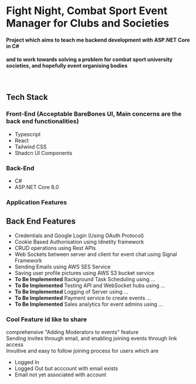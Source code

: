 <h1>Fight Night, Combat Sport Event Manager for Clubs and Societies </h1>
<h4> Project which aims to teach me backend development with ASP.NET Core in C# </h4>
<h4> and to work towards solving a problem for combat sport university societies, and hopefully event organising bodies </h4>
<br>

<h2> Tech Stack </h2>
<h3>Front-End (Acceptable BareBones UI, Main concerns are the back end functionalities) </h3>
<ul>
  <li> Typescript </li>
  <li> React </li>
  <li> Tailwind CSS </li>
  <li> Shadcn UI Components </li>
</ul>

<h3>Back-End</h3>
<ul>
  <li> C# </li>
  <li> ASP.NET Core 8.0 </li>
</ul>

<h3> Application Features </h3>
<ul>
  
</ul>

<h2> Back End Features </h2>
<ul>
  <li> Credentials and Google Login (Using OAuth Protocol) </li>
  <li> Cookie Based Authorisation using Idnetity framework </li>
  <li> CRUD operations using Rest APIs </li>
  <li> Web Sockets between server and client for event chat using Signal Framework </li>
  <li> Sending Emails using AWS SES Service </li>
  <li> Saving user profile pictures using AWS S3 bucket service </li>
  <li> <b>To Be Implemented</b> Background Task Scheduling using ... </li> 
  <li> <b>To Be Implemented</b> Testing API and WebSocket hubs using ... </li>
  <li> <b>To Be Implemented</b> Logging of Server using ... </li>
  <li> <b>To Be Implemented</b> Payment service to create events ... </li>
  <li> <b>To Be Implemented</b> Sales analytics for event admins using ... </li>
</ul>

<h3> Cool Feature id like to share</h3>
comprehensive "Adding Moderators to events" feature <br>
Sending invites through email, and enabling joining events through link access <br>
Invuitive and easy to follow joining process for users which are <br>
<ul>
  <li> Logged In</li>
  <li> Logged Out but acccount with email exists</li>
  <li> Email not yet associated with account </li>
</ul>



